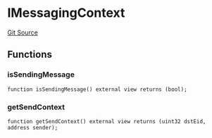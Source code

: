 # IMessagingContext
[Git Source](https://github.com/malda-protocol/malda-lending/blob/6ea8fcbab45a04b689cc49c81c736245cab92c98/src\interfaces\external\layerzero\v2\IMessagingContext.sol)


## Functions
### isSendingMessage


```solidity
function isSendingMessage() external view returns (bool);
```

### getSendContext


```solidity
function getSendContext() external view returns (uint32 dstEid, address sender);
```

